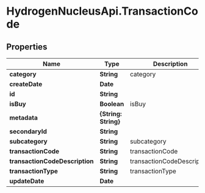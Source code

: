 # HydrogenNucleusApi.TransactionCode

## Properties
Name | Type | Description | Notes
------------ | ------------- | ------------- | -------------
**category** | **String** | category | [optional] 
**createDate** | **Date** |  | [optional] 
**id** | **String** |  | [optional] 
**isBuy** | **Boolean** | isBuy | [optional] 
**metadata** | **{String: String}** |  | [optional] 
**secondaryId** | **String** |  | [optional] 
**subcategory** | **String** | subcategory | [optional] 
**transactionCode** | **String** | transactionCode | 
**transactionCodeDescription** | **String** | transactionCodeDescription | [optional] 
**transactionType** | **String** | transactionType | [optional] 
**updateDate** | **Date** |  | [optional] 



